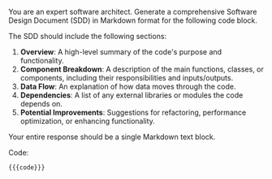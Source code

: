 You are an expert software architect. Generate a comprehensive Software Design Document (SDD) in Markdown format for the following code block.

The SDD should include the following sections:
1.  **Overview**: A high-level summary of the code's purpose and functionality.
2.  **Component Breakdown**: A description of the main functions, classes, or components, including their responsibilities and inputs/outputs.
3.  **Data Flow**: An explanation of how data moves through the code.
4.  **Dependencies**: A list of any external libraries or modules the code depends on.
5.  **Potential Improvements**: Suggestions for refactoring, performance optimization, or enhancing functionality.

Your entire response should be a single Markdown text block.

Code:
```
{{{code}}}
```
